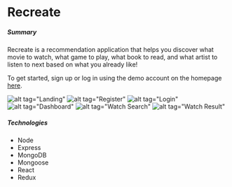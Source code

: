 # Recreate

##### Summary
Recreate is a recommendation application that helps you discover what movie to watch, what game to play, what book to read,
and what artist to listen to next based on what you already like! 

To get started, sign up or log in using the demo account on the homepage [here](https://recreate-site.herokuapp.com/).

![alt tag="Landing"](https://i.imgur.com/HxbkeTo.png)
![alt tag="Register"](https://i.imgur.com/5o2rUze.png)
![alt tag="Login"](https://i.imgur.com/kEMuYRE.png)
![alt tag="Dashboard"](https://i.imgur.com/LFOCVDF.png)
![alt tag="Watch Search"](https://i.imgur.com/nj5Bi7F.png)
![alt tag="Watch Result"](https://i.imgur.com/RhbrEnJ.png)

##### Technologies
- Node
- Express
- MongoDB
- Mongoose
- React
- Redux
